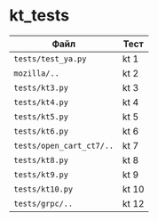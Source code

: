 # kt_tests

| Файл               | Тест |
|--------------------|------|
| `tests/test_ya.py` | kt 1 |
| `mozilla/..`       | kt 2 |
| `tests/kt3.py`     | kt 3 |
| `tests/kt4.py`     | kt 4 |
| `tests/kt5.py`     | kt 5 |
| `tests/kt6.py`     | kt 6 |
| `tests/open_cart_ct7/..`| kt 7 |
| `tests/kt8.py`     | kt 8 |
| `tests/kt9.py`     | kt 9 |
| `tests/kt10.py`    | kt 10|
| `tests/grpc/..`    | kt 12|

